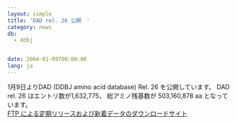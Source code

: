 ```yaml
---
layout: simple
title: 'DAD rel. 26 公開　'
category: news
db:
  - ddbj


date: 2004-01-09T00:00:00
lang: ja
---
```


1月9日よりDAD (DDBJ amino acid database) Rel. 26 を公開しています。 DAD rel. 26 はエントリ数が1,632,775， 総アミノ残基数が 503,160,878 aa となっています。<br><a href="/services/index.html">FTP による定期リリースおよび新着データのダウンロードサイト</a>
